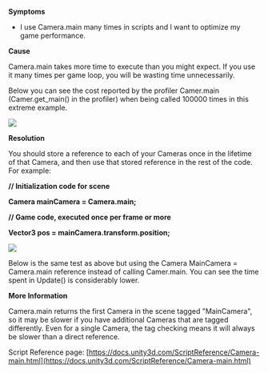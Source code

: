 

**Symptoms**


- I use Camera.main many times in scripts and I want to optimize my game performance.



**Cause**



Camera.main takes more time to execute than you might expect. If you use it many times per game loop, you will be wasting time unnecessarily.



Below you can see the cost reported by the profiler Camer.main (Camer.get\_main() in the profiler) when being called 100000 times in this extreme example.



![](/hc/en-us/article_attachments/115001472026/Screen_Shot_2017-01-30_at_11.25.39.png)



**Resolution**



You should store a reference to each of your Cameras once in the lifetime of that Camera, and then use that stored reference in the rest of the code. For example:





**// Initialization code for scene**



**Camera mainCamera = Camera.main;**



**// Game code, executed once per frame or more**



**Vector3 pos = mainCamera.transform.position;**

 



![](/hc/en-us/article_attachments/115001472066/Screen_Shot_2017-01-30_at_11.26.06.png)



Below is the same test as above but using the Camera MainCamera = Camera.main reference instead of calling Camer.main. You can see the time spent in Update() is considerably lower.



**More Information**



Camera.main returns the first Camera in the scene tagged "MainCamera", so it may be slower if you have additional Cameras that are tagged differently. Even for a single Camera, the tag checking means it will always be slower than a direct reference.



Script Reference page: [https://docs.unity3d.com/ScriptReference/Camera-main.html](https://docs.unity3d.com/ScriptReference/Camera-main.html)





